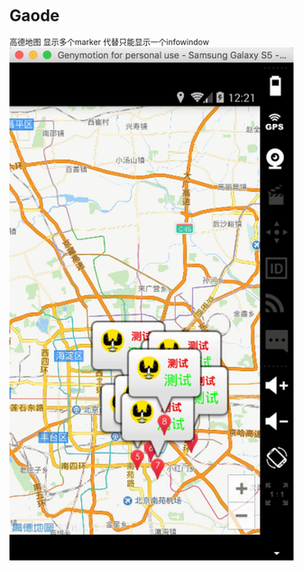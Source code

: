 # Gaode
高德地图 显示多个marker 代替只能显示一个infowindow
![Renderings](https://github.com/Oslanka/Gaode/blob/master/image1.png)
